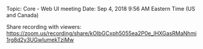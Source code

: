 Topic: Core - Web UI meeting
Date: Sep 4, 2018 9:56 AM Eastern Time (US and Canada)

Share recording with viewers:
https://zoom.us/recording/share/kOIbGCxph5055ea2P0e_lHXGasRMaNhmi1rg8d2y3UGwIumekTziMw 
